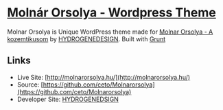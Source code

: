 # [Molnár Orsolya - Wordpress Theme](http:/molnarorsolya.hu/)

Molnar Orsolya is Unique WordPress theme made for [Molnar Orsolya - A kozemtikusom](http://molnarorsolya.hu) by [HYDROGENEDESIGN](http://hydrogene.hu/). Built with [Grunt](http://gruntjs.com/)

## Links

* Live Site: [http://molnarorsolya.hu/](http://molnarorsolya.hu/)
* Source: [https://github.com/ceto/Molnarorsolya](https://github.com/ceto/Molnarorsolya)
* Developer Site: [HYDROGENEDSIGN](http://hydrogene.hu)
